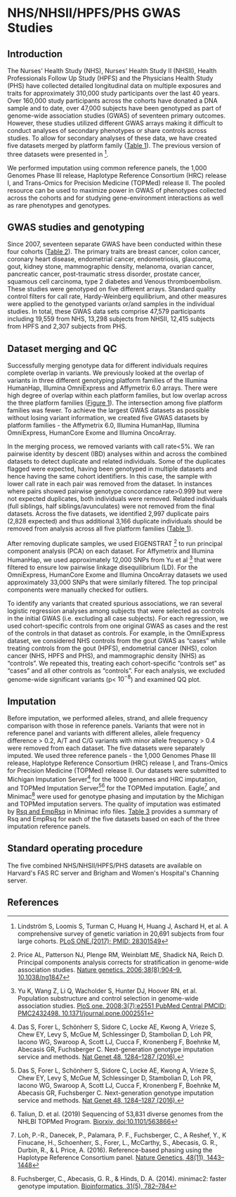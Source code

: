 # NHS/NHSII/HPFS/PHS GWAS Studies

## Introduction

The Nurses' Health Study (NHS), Nurses' Health Study II (NHSII), Health Professionals Follow Up Study (HPFS) and the Physicians Health Study (PHS) have collected detailed longitudinal data on multiple exposures and traits for approximately 310,000 study participants over the last 40 years. Over 160,000 study participants across the cohorts have donated a DNA sample and to date, over 47,000 subjects have been genotyped as part of genome-wide association studies (GWAS) of seventeen primary outcomes. However, these studies utilized different GWAS arrays making it difficult to conduct analyses of secondary phenotypes or share controls across studies. To allow for secondary analyses of these data, we have created five datasets merged by platform family ([Table 1](https://docs.google.com/spreadsheets/d/1i8Tl8p1VM2HMXRtavLaLsO1wxT_JeWH-vtNW7aKhnpw/edit?usp=sharing "Table 1. Numbers of GWAS samples in NHS/NHSII/HPFS/PHS cohorts")). The previous version of three datasets were presented in [^1].

We performed imputation using common reference panels, the 1,000 Genomes Phase III release, Haplotype Reference Consortium (HRC) release I, and Trans-Omics for Precision Medicine (TOPMed) release II. The pooled resource can be used to maximize power in GWAS of phenotypes collected across the cohorts and for studying gene-environment interactions as well as rare phenotypes and genotypes.  

## GWAS studies and genotyping 

Since 2007, seventeen separate GWAS have been conducted within these four cohorts ([Table 2](https://docs.google.com/spreadsheets/d/1PLOWKqM6Lb15C3e7IIM1VwsAT7H0VJ1QWsVNZSgGitw/edit?usp=sharing "Table 2. GWAS datasets in NHS/NHSII/HPFS/PHS cohorts")). The primary traits are breast cancer, colon cancer, coronary heart disease, endometrial cancer, endometriosis, glaucoma, gout, kidney stone, mammographic density, melanoma, ovarian cancer, pancreatic cancer, post-traumatic stress disorder, prostate cancer, squamous cell carcinoma, type 2 diabetes and Venous thromboembolism. These studies were genotyped on five different arrays. Standard quality control filters for call rate, Hardy-Weinberg equilibrium, and other measures were applied to the genotyped variants or/and samples in the individual studies. In total, these GWAS data sets comprise 47,579 participants including 19,559 from NHS, 13,298 subjects from NHSII, 12,415 subjects from HPFS and 2,307 subjects from PHS.

## Dataset merging and QC

Successfully merging genotype data for different individuals requires complete overlap in variants. We previously looked at the overlap of variants in three different genotyping platform families of the Illumina HumanHap, Illumina OmniExpress and Affymetrix 6.0 arrays. There were high degree of overlap within each platform families, but low overlap across the three platform families ([Figure 1](https://www.ncbi.nlm.nih.gov/pmc/articles/PMC5354293/figure/pone.0173997.g001/ "Figure 1. The intersections of three platform families")). The intersection among five platform families was fewer. To achieve the largest GWAS datasets as possible without losing variant information, we created five GWAS datasets by platform families - the Affymetrix 6.0, Illumina HumanHap, Illumina OmniExpress, HumanCore Exome and Illumina OncoArray.

In the merging process, we removed variants with call rate<5%. We ran pairwise identity by descent (IBD) analyses within and across the combined datasets to detect duplicate and related individuals. Some of the duplicates flagged were expected, having been genotyped in multiple datasets and hence having the same cohort identifiers. In this case, the sample with lower call rate in each pair was removed from the dataset. In instances where pairs showed pairwise genotype concordance rate>0.999 but were not expected duplicates, both individuals were removed. Related individuals (full siblings, half siblings/avunculates) were not removed from the final datasets. Across the five datasets, we identified 2,997 duplicate pairs (2,828 expected) and thus additional 3,166 duplicate individuals should be removed from analysis across all five platform families ([Table 1](https://docs.google.com/spreadsheets/d/1i8Tl8p1VM2HMXRtavLaLsO1wxT_JeWH-vtNW7aKhnpw/edit?usp=sharing "Table 1. Numbers of GWAS samples in NHS/NHSII/HPFS/PHS cohorts")).

After removing duplicate samples, we used EIGENSTRAT [^2] to run principal component analysis (PCA) on each dataset. For Affymetrix and Illumina HumanHap, we used approximately 12,000 SNPs from Yu et al [^3] that were filtered to ensure low pairwise linkage disequilibrium (LD). For the OmniExpress, HumanCore Exome and Illumina OncoArray datasets we used approximately 33,000 SNPs that were similarly filtered. The top principal components were manually checked for outliers.

To identify any variants that created spurious associations, we ran several logistic regression analyses among subjects that were selected as controls in the initial GWAS (i.e. excluding all case subjects). For each regression, we used cohort-specific controls from one original GWAS as cases and the rest of the controls in that dataset as controls. For example, in the OmniExpress dataset, we considered NHS controls from the gout GWAS as “cases” while treating controls from the gout (HPFS), endometrial cancer (NHS), colon cancer (NHS, HPFS and PHS), and mammographic density (NHS) as “controls”. We repeated this, treating each cohort-specific “controls set” as “cases” and all other controls as “controls”. For each analysis, we excluded genome-wide significant variants (p< $10^{-8}$) and examined QQ plot. 

## Imputation

Before imputation, we performed alleles, strand, and allele frequency comparison with those in reference panels. Variants that were not in reference panel and variants with different alleles, allele frequency difference > 0.2, A/T and C/G variants with minor allele frequency > 0.4 were removed from each dataset. The five datasets were separately imputed. We used three reference panels - the 1,000 Genomes Phase III release, Haplotype Reference Consortium (HRC) release I, and Trans-Omics for Precision Medicine (TOPMed) release II. Our datasets were submitted to Michigan Imputation Server[^4] for the 1000 genomes and HRC imputation, and TOPMed Imputation Server[^4][^5] for the TOPMed imputation. Eagle[^6] and Minimac[^7] were used for genotype phasing and imputation by the Michigan and TOPMed imputation servers. The quality of imputation was estimated by [Rsq and EmpRsq](https://genome.sph.umich.edu/wiki/Minimac3_Info_File) in Minimac info files. [Table 3](https://docs.google.com/spreadsheets/d/1ZvKsZV6QUEOUaDbSpbEz1DAIyOmCzqQewoc9nMYz55I/edit?usp=sharing "Table 3. Rsq and EmpRsq summary for 5 datasets and 3 imputation reference panels") provides a summary of Rsq and EmpRsq for each of the five datasets based on each of the three imputation reference panels.

## Standard operating procedure

The five combined NHS/NHSII/HPFS/PHS datasets are available on Harvard's FAS RC server and Brigham and Women's Hospital's Channing server. 

## References
[^1]: Lindström S, Loomis S, Turman C, Huang H, Huang J, Aschard H, et al. A comprehensive survey of 
genetic variation in 20,691 subjects from four large cohorts.
[PLoS ONE.(2017); PMID: 28301549](https://www.ncbi.nlm.nih.gov/pmc/articles/PMC5354293/)

[^2]: Price AL, Patterson NJ, Plenge RM, Weinblatt ME, Shadick NA, Reich D. Principal components analysis corrects for stratification in genome-wide association studies. [Nature genetics. 2006;38(8):904–9. 10.1038/ng1847](https://pubmed.ncbi.nlm.nih.gov/16862161/)

[^3]: Yu K, Wang Z, Li Q, Wacholder S, Hunter DJ, Hoover RN, et al. Population substructure and control selection in genome-wide association studies. [PloS one. 2008;3(7):e2551 PubMed Central PMCID: PMC2432498. 10.1371/journal.pone.0002551](https://www.ncbi.nlm.nih.gov/pmc/articles/PMC2432498/)

[^4]: Das S, Forer L, Schönherr S, Sidore C, Locke AE, Kwong A, Vrieze S, Chew EY, Levy S, McGue M, Schlessinger D, Stambolian D, Loh PR, Iacono WG, Swaroop A, Scott LJ, Cucca F, Kronenberg F, Boehnke M, Abecasis GR, Fuchsberger C. Next-generation genotype imputation service and methods. [Nat Genet 48, 1284–1287 (2016).](https://www.ncbi.nlm.nih.gov/pubmed/27571263)

[^5]: Taliun, D. et al. (2019) Sequencing of 53,831 diverse genomes from the NHLBI TOPMed Program. [Biorxiv, doi:10.1101/563866](https://www.biorxiv.org/content/10.1101/563866v1) 

[^6]: Loh, P.-R., Danecek, P., Palamara, P. F., Fuchsberger, C., A Reshef, Y., K Finucane, H., Schoenherr, S., Forer, L., McCarthy, S., Abecasis, G. R., Durbin, R., & L Price, A. (2016). Reference-based phasing using the Haplotype Reference Consortium panel. [Nature Genetics, 48(11), 1443–1448](http://dx.doi.org/10.1038/ng.3679) 

[^7]: Fuchsberger, C., Abecasis, G. R., & Hinds, D. A. (2014). minimac2: faster genotype imputation. [Bioinformatics, 31(5), 782–784](https://doi.org/10.1093/bioinformatics/btu704) 


